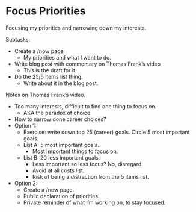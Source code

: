 # Focus Priorities

Focusing my priorities and narrowing down my interests.

Subtasks:
- Create a /now page
	- My priorities and what I want to do.
- Write blog post with commentary on Thomas Frank’s video
	- This is the draft for it.
- Do the 25/5 items list thing.
	- Write about it in the blog post.

Notes on Thomas Frank’s video.

- Too many interests, difficult to find one thing to focus on.
	- AKA the paradox of choice.
- How to narrow done career choices?
- Option 1:
	- Exercise: write down top 25 (career) goals. Circle 5 most important goals.
	- List A: 5 most important goals.
		- Most Important things to focus on.
	- List B: 20 less important goals.
		- Less important so less focus? No, disregard.
		- Avoid at all costs list.
		- Risk of being a distraction from the 5 items list.
- Option 2:
	- Create a /now page.
	- Public declaration of priorities.
	- Private reminder of what I’m working on, to stay focused.
